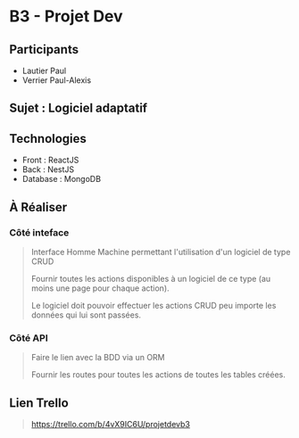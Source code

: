 # B3 - Projet Dev

## Participants

- Lautier Paul
- Verrier Paul-Alexis

## Sujet :  Logiciel adaptatif

## Technologies

- Front : ReactJS
- Back : NestJS
- Database : MongoDB

## À Réaliser

### Côté inteface

> Interface Homme Machine permettant l'utilisation d'un logiciel de type CRUD
>
> Fournir toutes les actions disponibles à un logiciel de ce type (au moins une page pour chaque action).
>
> Le logiciel doit pouvoir effectuer les actions CRUD peu importe les données qui lui sont passées.

### Côté API

> Faire le lien avec la BDD via un ORM
>
> Fournir les routes pour toutes les actions de toutes les tables créées.

## Lien Trello

> <https://trello.com/b/4vX9IC6U/projetdevb3>
